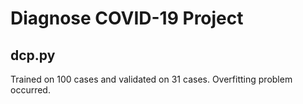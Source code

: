 # Diagnose COVID-19 Project
## dcp.py
Trained on 100 cases and validated on 31 cases.
Overfitting problem occurred.
